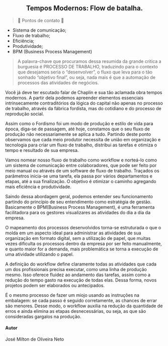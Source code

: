 <h2 align="center">Tempos Modernos: Flow de batalha. </h2>

> :construction: Pontos de contato :construction:

-	Sistema de comunicação;
-	Fluxo de trabalho;
-	Eficiência;
-	Produtividade;
-	BPM (Business Process Management)

>A palavra-chave que procuramos dessa resumida da grande critica a burguesia é PROCESSO DE TRABALHO, traduzindo para o contexto que desejamos seria o “desenvolver”, o fluxo que leva para o tão sonhado “objetivo final”, ou seja, nada mais é que a automação de processos das atividades de negócios.

Você já deve ter escutado falar de Chaplin e sua tão aclamada obra tempos modernos. A partir dela podemos apreender elementos essenciais intrinsecamente contraditórios da lógica do capital não apenas no processo de trabalho, através da fábrica fordista, mas do cotidiano e do processo de reprodução social.

Assim como o Fordismo foi um modo de produção e estilo de vida para época, diga-se de passagem, até hoje, constamos que o seu fluxo de produção não necessariamente se aplica a tudo. Partindo deste ponto observamos que cada meio produtor necessita de união em organização e tecnologia para criar um fluxo de trabalho, distribui as tarefas e otimiza o tempo e resultado de sua empresa.

Vamos nomear nosso fluxo de trabalho como workflow e norteá-lo como um sistema de comunicação entre colaboradores, que pode ser feito por meio manual ou através de um software de fluxo de trabalho. Traçados os parâmetros inicia-se uma tarefa, ela passa por vários departamentos e etapas, até a sua finalização. O objetivo é otimizar o caminho agregando mais eficiência e produtividade.

Saindo dessa abordagem geral, podemos entender seu funcionamento partindo do princípio de seu entendimento como estratégia de gestão. Basicamente o BPM(Business Process Management), é uma ferramenta facilitadora para os gestores visualizares as atividades do dia a dia da empresa.

O mapeamento dos processos desenvolvidos torna-se estruturada o que o molda em um aspecto ideal para administrar as atividades de sua organização em formato digital, sem a utilização de papel, que muitas vezes dificulta os processos dentro da empresa por ser feito manualmente, e quanto maior for a demanda, mais problemática se torna a execução de uma atividade utilizando o papel.

A definição do workflow define claramente todas as atividades que cada um dos profissionais precisa executar, como uma linha de produção mesmo. Isso oferece fluidez ao andamento das tarefas, assim como a redução do tempo gasto na execução de todas elas. Dessa forma, novos projetos podem ser elaborados ou antecipados.

É o mesmo processo de fazer um miojo usando as instruções na embalagem: se cada passo é seguido corretamente, as chances de errar são menores. Desse modo, o workflow auxilia na redução da quantidade de erros e ainda elimina as etapas desnecessárias, ou seja, as que são consideradas gargalos na produção.



#### Autor

José Milton de Oliveira Neto
